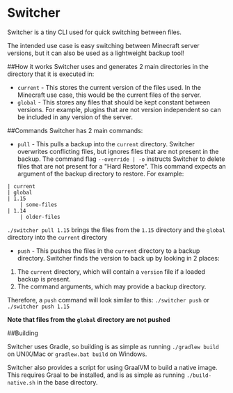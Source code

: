 # Switcher

Switcher is a tiny CLI used for quick switching between files.

The intended use case is easy switching between Minecraft server versions,
but it can also be used as a lightweight backup tool!

##How it works
Switcher uses and generates 2 main directories in the directory that it is executed in:
* `current` - This stores the current version of the files used. In the Minecraft use case, this
would be the current files of the server.
* `global` - This stores any files that should be kept constant between versions.
 For example, plugins that are not version independent so can be included in any version of the server.
 
 
##Commands
Switcher has 2 main commands:
* `pull` - This pulls a backup into the `current` directory. Switcher overwrites conflicting files,
but ignores files that are not present in the backup. The command flag `--override | -o` instructs 
Switcher to delete files that are not present for a "Hard Restore".
This command expects an argument of the backup directory to restore. For example: 
```
| current
| global
| 1.15
    | some-files
| 1.14
    | older-files
```
`./switcher pull 1.15` brings the files from the `1.15` directory and the `global` directory into the `current` directory


* `push` - This pushes the files in the `current` directory to a backup directory.
Switcher finds the version to back up by looking in 2 places:

1. The `current` directory, which will contain a `version` file if a loaded backup is present.
2. The command arguments, which may provide a backup directory.

Therefore, a `push` command will look similar to this:
`./switcher push` or `./switcher push 1.15` 

**Note that files from the `global` directory are not pushed**


##Building

Switcher uses Gradle, so building is as simple as running
`./gradlew build` on UNIX/Mac or `gradlew.bat build` on Windows.

Switcher also provides a script for using GraalVM to build a native image.
This requires Graal to be installed, and is as simple as running `./build-native.sh`
in the base directory.
